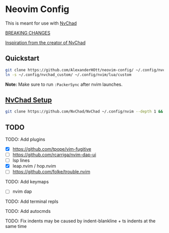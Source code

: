 # Neovim Config

This is meant for use with [NvChad](https://github.com/nvchad/nvchad)

[BREAKING CHANGES](https://github.com/NvChad/NvChad/issues/1386)

[Inspiration from the creator of NvChad](https://github.com/siduck/dotfiles/tree/master/nvchad/custom)

## Quickstart

```bash
git clone https://github.com/AlexanderHOtt/neovim-config/ ~/.config/nvchad_custom
ln -s ~/.config/nvchad_custom/ ~/.config/nvim/lua/custom
```

**Note:** Make sure to run `:PackerSync` after nvim launches.

## [NvChad Setup](https://nvchad.github.io/quickstart/install)

```bash
git clone https://github.com/NvChad/NvChad ~/.config/nvim --depth 1 && nvim
```

## TODO

TODO: Add plugins

- [x] <https://github.com/tpope/vim-fugitive>
- [ ] <https://github.com/rcarriga/nvim-dap-ui>
- [ ] lsp lines
- [x] leap.nvim / hop.nvim
- [ ] <https://github.com/folke/trouble.nvim>

TODO: Add keymaps

- [ ] nvim dap

TODO: Add terminal repls

TODO: Add autocmds

TODO: Fix indents
may be caused by indent-blankline + ts indents at the same time
